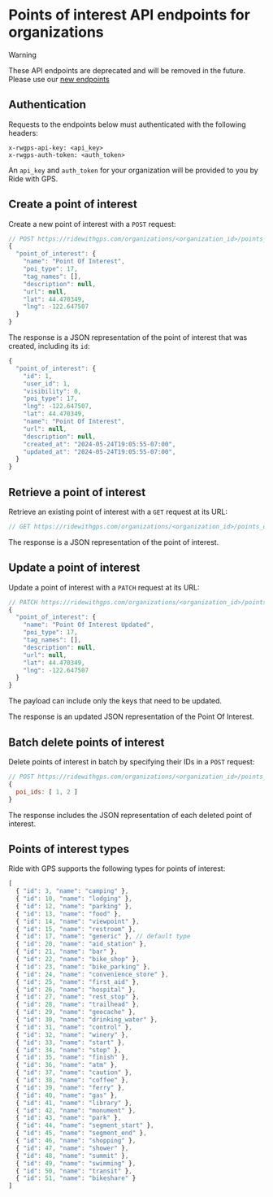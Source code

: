 # Points of interest API endpoints for organizations

> [!WARNING]  
> These API endpoints are deprecated and will be removed in the future. Please use our [new endpoints](./points_of_interest.md)

## Authentication

Requests to the endpoints below must authenticated with the following headers:

```
x-rwgps-api-key: <api_key>
x-rwgps-auth-token: <auth_token>
```

An `api_key` and `auth_token` for your organization will be provided to you by Ride with GPS.

## Create a point of interest

Create a new point of interest with a `POST` request:

```javascript
// POST https://ridewithgps.com/organizations/<organization_id>/points_of_interest.json
{
  "point_of_interest": {
    "name": "Point Of Interest",
    "poi_type": 17,
    "tag_names": [],
    "description": null,
    "url": null,
    "lat": 44.470349,
    "lng": -122.647507
  }
}
```

The response is a JSON representation of the point of interest that was created, including its `id`:

```javascript
{
  "point_of_interest": {
    "id": 1,
    "user_id": 1,
    "visibility": 0,
    "poi_type": 17,
    "lng": -122.647507,
    "lat": 44.470349,
    "name": "Point Of Interest",
    "url": null,
    "description": null,
    "created_at": "2024-05-24T19:05:55-07:00",
    "updated_at": "2024-05-24T19:05:55-07:00",
  }
}
```

## Retrieve a point of interest

Retrieve an existing point of interest with a `GET` request at its URL:


```javascript
// GET https://ridewithgps.com/organizations/<organization_id>/points_of_interest/<id>.json
```

The response is a JSON representation of the point of interest.

## Update a point of interest

Update a point of interest with a `PATCH` request at its URL:

```javascript
// PATCH https://ridewithgps.com/organizations/<organization_id>/points_of_interest/<id>.json
{
  "point_of_interest": {
    "name": "Point Of Interest Updated",
    "poi_type": 17,
    "tag_names": [],
    "description": null,
    "url": null,
    "lat": 44.470349,
    "lng": -122.647507
  }
}
```

The payload can include only the keys that need to be updated.

The response is an updated JSON representation of the Point Of Interest.

## Batch delete points of interest

Delete points of interest in batch by specifying their IDs in a `POST` request:

```javascript
// POST https://ridewithgps.com/organizations/<organization_id>/points_of_interest/batch_destroy.json
{
  poi_ids: [ 1, 2 ]
}
```

The response includes the JSON representation of each deleted point of interest.

## Points of interest types

Ride with GPS supports the following types for points of interest:

```javascript
[
  { "id": 3, "name": "camping" },
  { "id": 10, "name": "lodging" },
  { "id": 12, "name": "parking" },
  { "id": 13, "name": "food" },
  { "id": 14, "name": "viewpoint" },
  { "id": 15, "name": "restroom" },
  { "id": 17, "name": "generic" }, // default type
  { "id": 20, "name": "aid_station" },
  { "id": 21, "name": "bar" },
  { "id": 22, "name": "bike_shop" },
  { "id": 23, "name": "bike_parking" },
  { "id": 24, "name": "convenience_store" },
  { "id": 25, "name": "first_aid" },
  { "id": 26, "name": "hospital" },
  { "id": 27, "name": "rest_stop" },
  { "id": 28, "name": "trailhead" },
  { "id": 29, "name": "geocache" },
  { "id": 30, "name": "drinking_water" },
  { "id": 31, "name": "control" },
  { "id": 32, "name": "winery" },
  { "id": 33, "name": "start" },
  { "id": 34, "name": "stop" },
  { "id": 35, "name": "finish" },
  { "id": 36, "name": "atm" },
  { "id": 37, "name": "caution" },
  { "id": 38, "name": "coffee" },
  { "id": 39, "name": "ferry" },
  { "id": 40, "name": "gas" },
  { "id": 41, "name": "library" },
  { "id": 42, "name": "monument" },
  { "id": 43, "name": "park" },
  { "id": 44, "name": "segment_start" },
  { "id": 45, "name": "segment_end" },
  { "id": 46, "name": "shopping" },
  { "id": 47, "name": "shower" },
  { "id": 48, "name": "summit" },
  { "id": 49, "name": "swimming" },
  { "id": 50, "name": "transit" },
  { "id": 51, "name": "bikeshare" }
]
```

